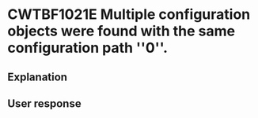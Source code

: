 # CWTBF1021E Multiple configuration objects were found with the same configuration path ''0''.

## Explanation

## User response